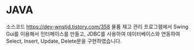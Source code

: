 # JAVA
소스코드 https://dev-wnstjd.tistory.com/358
물품 재고 관리 프로그램에서 Swing Gui를 이용해서 인터페이스를 만들고, JDBC를 사용하여 데이터베이스와 연동하여 Select, Insert, Update, Delete문을 구현하였습니다.
